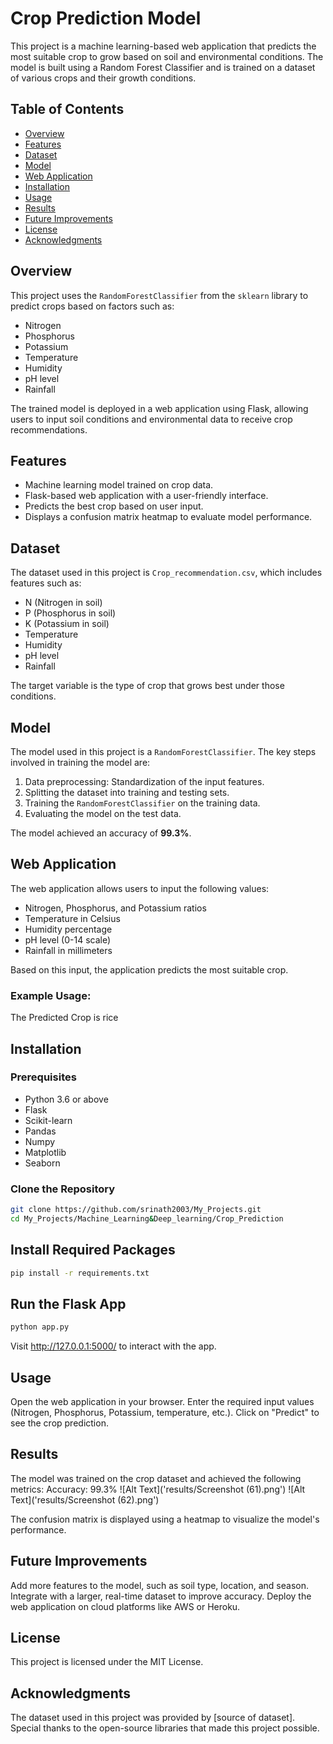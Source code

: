 # Crop Prediction Model

This project is a machine learning-based web application that predicts the most suitable crop to grow based on soil and environmental conditions. The model is built using a Random Forest Classifier and is trained on a dataset of various crops and their growth conditions.

## Table of Contents
- [Overview](#overview)
- [Features](#features)
- [Dataset](#dataset)
- [Model](#model)
- [Web Application](#web-application)
- [Installation](#installation)
- [Usage](#usage)
- [Results](#results)
- [Future Improvements](#future-improvements)
- [License](#license)
- [Acknowledgments](#acknowledgments)

## Overview

This project uses the `RandomForestClassifier` from the `sklearn` library to predict crops based on factors such as:
- Nitrogen
- Phosphorus
- Potassium
- Temperature
- Humidity
- pH level
- Rainfall

The trained model is deployed in a web application using Flask, allowing users to input soil conditions and environmental data to receive crop recommendations.

## Features

- Machine learning model trained on crop data.
- Flask-based web application with a user-friendly interface.
- Predicts the best crop based on user input.
- Displays a confusion matrix heatmap to evaluate model performance.

## Dataset

The dataset used in this project is `Crop_recommendation.csv`, which includes features such as:
- N (Nitrogen in soil)
- P (Phosphorus in soil)
- K (Potassium in soil)
- Temperature
- Humidity
- pH level
- Rainfall

The target variable is the type of crop that grows best under those conditions.

## Model

The model used in this project is a `RandomForestClassifier`. The key steps involved in training the model are:

1. Data preprocessing: Standardization of the input features.
2. Splitting the dataset into training and testing sets.
3. Training the `RandomForestClassifier` on the training data.
4. Evaluating the model on the test data.

The model achieved an accuracy of **99.3%**.

## Web Application

The web application allows users to input the following values:
- Nitrogen, Phosphorus, and Potassium ratios
- Temperature in Celsius
- Humidity percentage
- pH level (0-14 scale)
- Rainfall in millimeters

Based on this input, the application predicts the most suitable crop.

### Example Usage:

The Predicted Crop is rice

## Installation

### Prerequisites

- Python 3.6 or above
- Flask
- Scikit-learn
- Pandas
- Numpy
- Matplotlib
- Seaborn

### Clone the Repository

```bash
git clone https://github.com/srinath2003/My_Projects.git
cd My_Projects/Machine_Learning&Deep_learning/Crop_Prediction
```

## Install Required Packages
``` bash
pip install -r requirements.txt
```

## Run the Flask App
``` bash
python app.py
```
Visit http://127.0.0.1:5000/ to interact with the app.

## Usage
Open the web application in your browser.
Enter the required input values (Nitrogen, Phosphorus, Potassium, temperature, etc.).
Click on "Predict" to see the crop prediction.
## Results
The model was trained on the crop dataset and achieved the following metrics:
Accuracy: 99.3%
![Alt Text]('results/Screenshot (61).png')
![Alt Text]('results/Screenshot (62).png')


The confusion matrix is displayed using a heatmap to visualize the model's performance.
## Future Improvements
Add more features to the model, such as soil type, location, and season.
Integrate with a larger, real-time dataset to improve accuracy.
Deploy the web application on cloud platforms like AWS or Heroku.
## License
This project is licensed under the MIT License.

## Acknowledgments
The dataset used in this project was provided by [source of dataset].
Special thanks to the open-source libraries that made this project possible.
